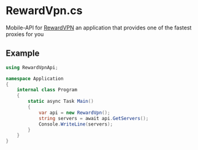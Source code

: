 # RewardVpn.cs
Mobile-API for [RewardVPN](https://play.google.com/store/apps/details?id=com.rewardvpn.app) an application that provides one of the fastest proxies for you

## Example
```cs
using RewardVpnApi;

namespace Application
{
    internal class Program
    {
        static async Task Main()
        {
            var api = new RewardVpn();
            string servers = await api.GetServers();
            Console.WriteLine(servers);
        }
    }
}
```
